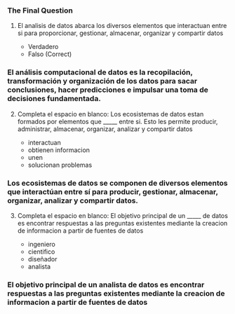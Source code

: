 ### The Final Question

1. El analisis de datos abarca los diversos elementos que interactuan entre si para proporcionar, gestionar, almacenar, organizar y compartir datos

    * Verdadero
    * Falso (Correct)
  
### El análisis computacional de datos es la recopilación, transformación y organización de los datos para sacar conclusiones, hacer predicciones e impulsar una toma de decisiones fundamentada.

2. Completa el espacio en blanco: Los ecosistemas de datos estan formados por elementos que _____ entre si. Esto les permite producir, administrar, almacenar, organizar, analizar y compartir datos

    * interactuan
    * obtienen informacion
    * unen
    * solucionan problemas
  
### Los ecosistemas de datos se componen de diversos elementos que interactúan entre sí para producir, gestionar, almacenar, organizar, analizar y compartir datos.

3. Completa el espacio en blanco: El objetivo principal de un _____ de datos es encontrar respuestas a las preguntas existentes mediante la creacion de informacion a partir de fuentes de datos
   
   * ingeniero
   * cientifico
   * diseñador
   * analista
  
### El objetivo principal de un analista de datos es encontrar respuestas a las preguntas existentes mediante la creacion de informacion a partir de fuentes de datos